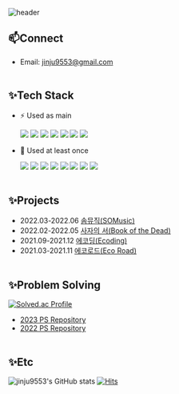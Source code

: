 ![header](https://capsule-render.vercel.app/api?type=waving&color=gradient&&customColorList=3&fontColor=FFFFFF&height=250&section=header&text=Pearlii%20&desc=jinju9553@gmail.com&fontSize=70&animation=fadeIn&fontAlign=80&fontAlignY=38&descAlign=80&descAlignY=52)

## 📫Connect
- Email: jinju9553@gmail.com
  <br></br>

## ✨Tech Stack
- ⚡ Used as main

  <img src="https://img.shields.io/badge/java-blue?style=for-the-badge&logo=java&logoColor=white">
  <img src="https://img.shields.io/badge/Spring-6DB33F?style=for-the-badge&logo=spring&logoColor=white">
  <img src="https://img.shields.io/badge/SpringBoot-6DB33F?style=for-the-badge&logo=springboot&logoColor=white">
  <img src="https://img.shields.io/badge/Oracle%20DB-F80000?style=for-the-badge&logo=oracle&logoColor=white">
  <img src="https://img.shields.io/badge/Thymeleaf-005F0F?style=for-the-badge&logo=thymeleaf&logoColor=white">
  <img src="https://img.shields.io/badge/JUnit5-25A162?style=for-the-badge&logo=junit5&logoColor=white">
  <img src="https://img.shields.io/badge/Git-F05032?style=for-the-badge&logo=git&logoColor=white">

- 🌱 Used at least once 
  
  <img src="https://img.shields.io/badge/python-3776AB?style=for-the-badge&logo=python&logoColor=white">
  <img src="https://img.shields.io/badge/linux-FCC624?style=for-the-badge&logo=linux&logoColor=black">
  <img src="https://img.shields.io/badge/HTML5-E34F26?style=for-the-badge&logo=html5&logoColor=white">
  <img src="https://img.shields.io/badge/CSS3-1572B6?style=for-the-badge&logo=css3&logoColor=white">
  <img src="https://img.shields.io/badge/JavaScript-F7DF1E?style=for-the-badge&logo=javascript&logoColor=black">
  <img src="https://img.shields.io/badge/MySQL-4479A1?style=for-the-badge&logo=mysql&logoColor=white">
  <img src="https://img.shields.io/badge/AWS%20EC2-FF9900?style=for-the-badge&logo=amazonec2&logoColor=white">
  <img src="https://img.shields.io/badge/AWS%20RDS-527FFF?style=for-the-badge&logo=amazonrds&logoColor=white">
  <br></br>
  
## ✨Projects
- 2022.03-2022.06 [솜뮤직(SOMusic)](https://github.com/jinju9553/SOMusic-SpringBoot) 
- 2022.02-2022.05 [사자의 서(Book of the Dead)](https://github.com/URKnock/Egypt)
- 2021.09-2021.12 [에코딩(Ecoding)](https://github.com/URKnock/Ecoding)
- 2021.03-2021.11 [에코로드(Eco Road)](https://github.com/raspberry-cookie/air-pollution)
  <br></br>
  
## ✨Problem Solving
[![Solved.ac Profile](http://mazassumnida.wtf/api/v2/generate_badge?boj=ironfurniture)](https://solved.ac/ironfurniture/)
- [2023 PS Repository](https://github.com/jinju9553/23-CodingTest)
- [2022 PS Repository](https://github.com/jinju9553/22-CodingTest)
  <br></br>

## ✨Etc
![jinju9553's GitHub stats](https://github-readme-stats.vercel.app/api?username=jinju9553&show_icons=true&theme=flag-india)
[![Hits](https://hits.seeyoufarm.com/api/count/incr/badge.svg?url=https%3A%2F%2Fgithub.com%2Fjinju9553&count_bg=%2397DD3E&title_bg=%23FFA700&icon=&icon_color=%23E7E7E7&title=hits&edge_flat=false)](https://hits.seeyoufarm.com)
